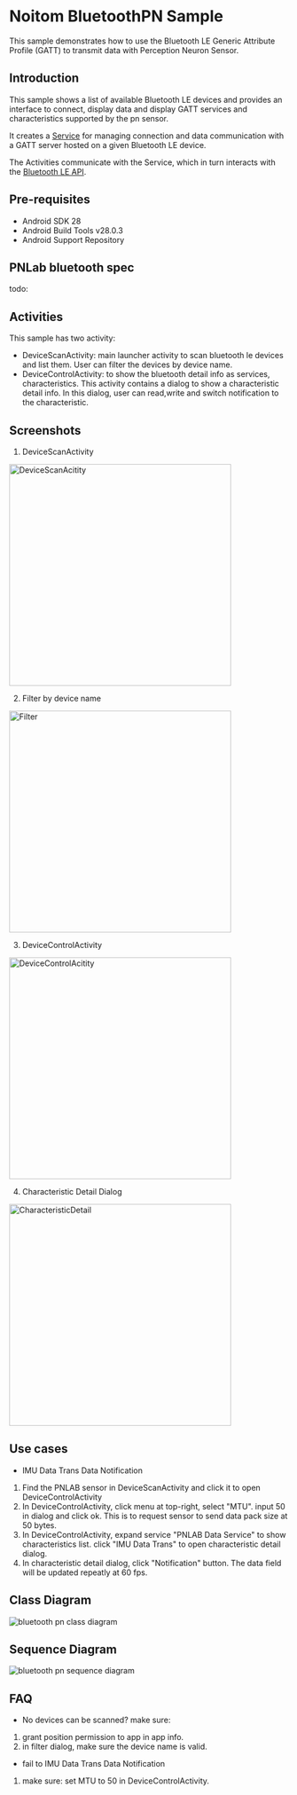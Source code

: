 
Noitom BluetoothPN Sample
===================================

This sample demonstrates how to use the Bluetooth LE Generic Attribute Profile (GATT)
to transmit data with Perception Neuron Sensor.

Introduction
------------

This sample shows a list of available Bluetooth LE devices and provides
an interface to connect, display data and display GATT services and
characteristics supported by the pn sensor.

It creates a [Service][1] for managing connection and data communication with a GATT server
hosted on a given Bluetooth LE device.

The Activities communicate with the Service, which in turn interacts with the [Bluetooth LE API][2].

[1]:http://developer.android.com/reference/android/app/Service.html
[2]:https://developer.android.com/reference/android/bluetooth/BluetoothGatt.html

Pre-requisites
--------------

- Android SDK 28
- Android Build Tools v28.0.3
- Android Support Repository

PNLab bluetooth spec
-----------------
todo: 

Activities
-------------

This sample has two activity:
- DeviceScanActivity: main launcher activity to scan bluetooth le devices and list them. User can filter the devices by device name.
- DeviceControlActivity: to show the bluetooth detail info as services, characteristics. This activity contains a dialog to show a characteristic detail info. In this dialog, user can read,write and switch notification to the characteristic.


Screenshots
-------------
1. DeviceScanActivity 
<img src="screenshots/devicelist.jpg" height="400" alt="DeviceScanAcitity"/>

2. Filter by device name
<img src="screenshots/filter.jpg" height="400" alt="Filter"/>

3. DeviceControlActivity
<img src="screenshots/devicetail.jpg" height="400" alt="DeviceControlAcitity"/>

4. Characteristic Detail Dialog
<img src="screenshots/chardialog.jpg" height="400" alt="CharacteristicDetail"/>

Use cases
------------------
- IMU Data Trans Data Notification
1. Find the PNLAB sensor in DeviceScanActivity and click it to open DeviceControlActivity
2. In DeviceControlActivity, click menu at top-right, select "MTU". input 50 in dialog and click ok. This is to request sensor to send data pack size at 50 bytes.
3. In DeviceControlActivity, expand service "PNLAB Data Service" to show characteristics list. click "IMU Data Trans"  to open characteristic detail dialog.
4. In  characteristic detail dialog, click "Notification" button. The data field will be updated repeatly at 60 fps.


Class Diagram
---------------

<img src="screenshots/BluetoothPN-class.png"  alt="bluetooth pn class diagram"/>


Sequence Diagram
-----------------

<img src="screenshots/bluetoothgatt-seq.png"  alt="bluetooth pn sequence diagram"/>

FAQ
-----------------
- No devices can be scanned?
make sure:
1. grant position permission to app in app info.
2. in filter dialog, make sure the device name is valid.

- fail to IMU Data Trans Data Notification

1. make sure:  set MTU to 50 in DeviceControlActivity.

